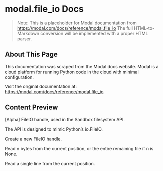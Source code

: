 # modal.file_io Docs

> Note: This is a placeholder for Modal documentation from https://modal.com/docs/reference/modal.file_io
> The full HTML-to-Markdown conversion will be implemented with a proper HTML parser.

## About This Page

This documentation was scraped from the Modal docs website. Modal is a cloud platform for running Python code in the cloud with minimal configuration.

Visit the original documentation at: https://modal.com/docs/reference/modal.file_io

## Content Preview

[Alpha] FileIO handle, used in the Sandbox filesystem API.

The API is designed to mimic Python’s io.FileIO.

Create a new FileIO handle.

Read n bytes from the current position, or the entire remaining file if n is None.

Read a single line from the current position.

